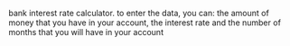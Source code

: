 bank interest rate calculator.
to enter the data, you can: the amount of money that you have in your account, the interest rate and the number of months that you will have in your account
